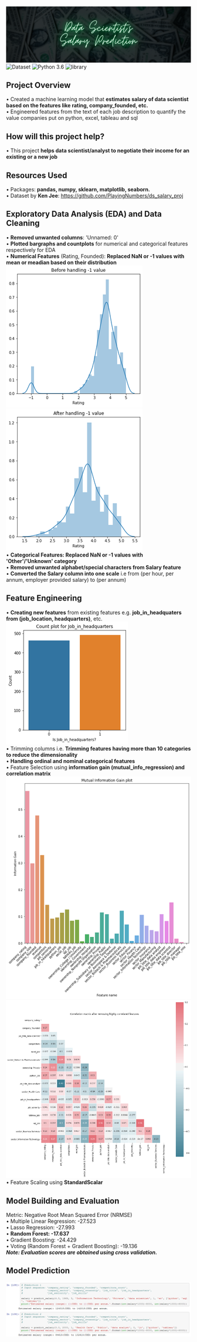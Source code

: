 ![DSSP](readme-resources/data-scientist-salary-banner.png)
![Dataset](https://img.shields.io/badge/Dataset-Ken_Jee-blue.svg) ![Python 3.6](https://img.shields.io/badge/Python-3.6-brightgreen.svg) ![library](https://img.shields.io/badge/Library-sklearn-orange.svg)

## Project Overview
• Created a machine learning model that **estimates salary of data scientist based on the features like rating, company_founded, etc.**<br/>
• Engineered features from the text of each job description to quantify the value companies put on python, excel, tableau and sql

## How will this project help?
• This project **helps data scientist/analyst to negotiate their income for an existing or a new job**

## Resources Used
• Packages: **pandas, numpy, sklearn, matplotlib, seaborn.**<br/>
• Dataset by **Ken Jee**: https://github.com/PlayingNumbers/ds_salary_proj

## Exploratory Data Analysis (EDA) and Data Cleaning
• **Removed unwanted columns**: 'Unnamed: 0'<br/>
• **Plotted bargraphs and countplots** for numerical and categorical features respectively for EDA<br/>
• **Numerical Features** (Rating, Founded): **Replaced NaN or -1 values with mean or meadian based on their distribution**<br/>
![rating](readme-resources/rating.png) ![rating1](readme-resources/rating1.png)<br/>
• **Categorical Features: Replaced NaN or -1 values with 'Other'/'Unknown' category**<br/>
• **Removed unwanted alphabet/special characters from Salary feature**<br/>
• **Converted the Salary column into one scale** i.e from (per hour, per annum, employer provided salary) to (per annum)

## Feature Engineering
• **Creating new features** from existing features e.g. **job_in_headquaters from (job_location, headquarters)**, etc.<br/>
![jih](readme-resources/jih.png)<br/>
• Trimming columns i.e. **Trimming features having more than 10 categories to reduce the dimensionality**<br/>
• **Handling ordinal and nominal categorical features**<br/>
• Feature Selection using **information gain (mutual_info_regression) and correlation matrix**<br/>
![infogain](readme-resources/infogain.png)<br/>
![corr1](readme-resources/corr1.png)<br/>
• Feature Scaling using **StandardScalar**

## Model Building and Evaluation
Metric: Negative Root Mean Squared Error (NRMSE)<br/>
• Multiple Linear Regression: -27.523<br/>
• Lasso Regression: -27.993<br/>
• **Random Forest: -17.637**<br/>
• Gradient Boosting: -24.429<br/>
• Voting (Random Forest + Gradient Boosting): -19.136<br/>
_**Note: Evaluation scores are obtained using cross validation.**_

## Model Prediction
![Prediction](readme-resources/prediction.PNG)
